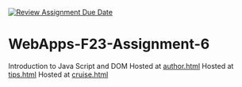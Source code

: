 [![Review Assignment Due Date](https://classroom.github.com/assets/deadline-readme-button-24ddc0f5d75046c5622901739e7c5dd533143b0c8e959d652212380cedb1ea36.svg)](https://classroom.github.com/a/b9NC0g7h)
# WebApps-F23-Assignment-6
Introduction to Java Script and DOM
Hosted at [author.html]( https://44-563-webapps-f23.github.io/44563-webapps-f23-assignment6-srikanthboppudi/)
Hosted at [tips.html]( https://44-563-webapps-f23.github.io/44563-webapps-f23-assignment6-srikanthboppudi/)
Hosted at [cruise.html](https://44-563-webapps-f23.github.io/44563-webapps-f23-assignment6-srikanthboppudi/)
